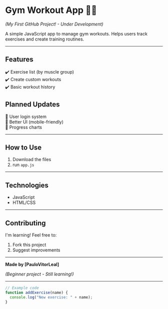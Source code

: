 # **Gym Workout App** 🏋️‍♂️  

*(My First GitHub Project! - Under Development)*  

A simple JavaScript app to manage gym workouts. Helps users track exercises and create training routines.  

---  

## **Features**  

✔️ Exercise list (by muscle group)  
✔️ Create custom workouts  
✔️ Basic workout history  

## **Planned Updates**  

🔲 User login system  
🔲 Better UI (mobile-friendly)  
🔲 Progress charts  

---  

## **How to Use**  

1. Download the files  
2. run `app.js` 

---  

## **Technologies**  

- JavaScript  
- HTML/CSS  

---  

## **Contributing**  

I'm learning! Feel free to:  

1. Fork this project  
2. Suggest improvements  

---  

**Made by [PauloVitorLeal]**  

*(Beginner project - Still learning!)*  

---  

```javascript
// Example code
function addExercise(name) {
  console.log("New exercise: " + name);
}
``` 
